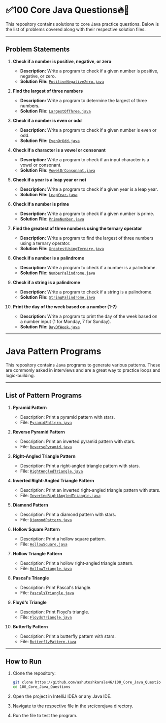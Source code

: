 # ✅100 Core Java Questions🔥🚀

This repository contains solutions to core Java practice questions. Below is the list of problems covered along with their respective solution files.

---

## Problem Statements

1. **Check if a number is positive, negative, or zero**
   - **Description:** Write a program to check if a given number is positive, negative, or zero.
   - **Solution File:** [`PositiveNegativeZero.java`](src/corejava/PositiveNegativeZero.java)

2. **Find the largest of three numbers**
   - **Description:** Write a program to determine the largest of three numbers.
   - **Solution File:** [`LargestOfThree.java`](src/corejava/LargestOfThree.java)

3. **Check if a number is even or odd**
   - **Description:** Write a program to check if a given number is even or odd.
   - **Solution File:** [`EvenOrOdd.java`](src/corejava/EvenOrOdd.java)

4. **Check if a character is a vowel or consonant**
   - **Description:** Write a program to check if an input character is a vowel or consonant.
   - **Solution File:** [`VowelOrConsonant.java`](src/corejava/VowelOrConsonant.java)

5. **Check if a year is a leap year or not**
   - **Description:** Write a program to check if a given year is a leap year.
   - **Solution File:** [`LeapYear.java`](src/corejava/LeapYear.java)

6. **Check if a number is prime**
   - **Description:** Write a program to check if a given number is prime.
   - **Solution File:** [`PrimeNumber.java`](src/corejava/PrimeNumber.java)

7. **Find the greatest of three numbers using the ternary operator**
   - **Description:** Write a program to find the largest of three numbers using a ternary operator.
   - **Solution File:** [`GreatestUsingTernary.java`](src/corejava/GreatestUsingTernary.java)

8. **Check if a number is a palindrome**
   - **Description:** Write a program to check if a number is a palindrome.
   - **Solution File:** [`NumberPalindrome.java`](src/corejava/NumberPalindrome.java)

9. **Check if a string is a palindrome**
   - **Description:** Write a program to check if a string is a palindrome.
   - **Solution File:** [`StringPalindrome.java`](src/corejava/StringPalindrome.java)

10. **Print the day of the week based on a number (1-7)**
    - **Description:** Write a program to print the day of the week based on a number input (1 for Monday, 7 for Sunday).
    - **Solution File:** [`DayOfWeek.java`](src/corejava/DayOfWeek.java)

---

# Java Pattern Programs

This repository contains Java programs to generate various patterns. These are commonly asked in interviews and are a great way to practice loops and logic-building.

---

## List of Pattern Programs

1. **Pyramid Pattern**  
   - Description: Print a pyramid pattern with stars.
   - File: [`PyramidPattern.java`](src/corejava/PyramidPattern.java)

2. **Reverse Pyramid Pattern**  
   - Description: Print an inverted pyramid pattern with stars.
   - File: [`ReversePyramid.java`](src/corejava/ReversePyramid.java)

3. **Right-Angled Triangle Pattern**  
   - Description: Print a right-angled triangle pattern with stars.
   - File: [`RightAngledTriangle.java`](src/corejava/RightAngledTriangle.java)

4. **Inverted Right-Angled Triangle Pattern**  
   - Description: Print an inverted right-angled triangle pattern with stars.
   - File: [`InvertedRightAngledTriangle.java`](src/corejava/InvertedRightAngledTriangle.java)

5. **Diamond Pattern**  
   - Description: Print a diamond pattern with stars.
   - File: [`DiamondPattern.java`](src/corejava/DiamondPattern.java)

6. **Hollow Square Pattern**  
   - Description: Print a hollow square pattern.
   - File: [`HollowSquare.java`](src/corejava/HollowSquare.java)

7. **Hollow Triangle Pattern**  
   - Description: Print a hollow right-angled triangle pattern.
   - File: [`HollowTriangle.java`](src/corejava/HollowTriangle.java)

8. **Pascal's Triangle**  
   - Description: Print Pascal's triangle.
   - File: [`PascalsTriangle.java`](src/corejava/PascalsTriangle.java)

9. **Floyd's Triangle**  
   - Description: Print Floyd's triangle.
   - File: [`FloydsTriangle.java`](src/corejava/FloydsTriangle.java)

10. **Butterfly Pattern**  
    - Description: Print a butterfly pattern with stars.
    - File: [`ButterflyPattern.java`](src/corejava/ButterflyPattern.java)

---

## How to Run

1. Clone the repository:
   ```bash
   git clone https://github.com/ashutoshkarale46/100_Core_Java_Questions.git
   cd 100_Core_Java_Questions
2. Open the project in IntelliJ IDEA or any Java IDE.

3. Navigate to the respective file in the src/corejava directory.

4. Run the file to test the program.
